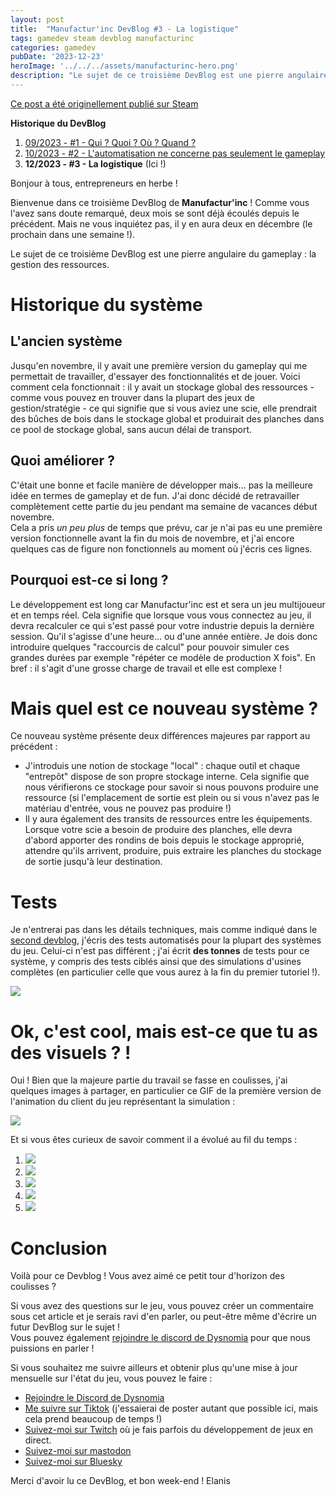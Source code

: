 ```yaml
---
layout: post
title:  "Manufactur'inc DevBlog #3 - La logistique"
tags: gamedev steam devblog manufacturinc
categories: gamedev
pubDate: '2023-12-23'
heroImage: '../../../assets/manufacturinc-hero.png'
description: "Le sujet de ce troisième DevBlog est une pierre angulaire du gameplay : la gestion des ressources."
---
```


[Ce post a été originellement publié sur Steam](https://store.steampowered.com/news/app/2146380/view/3883856311467351828)

**Historique du DevBlog**
1. [09/2023 - #1 - Qui ? Quoi ? Où ? Quand ?](https://store.steampowered.com/news/app/2146380/view/7184986051960660929)
2. [10/2023 - #2 - L'automatisation ne concerne pas seulement le gameplay](https://store.steampowered.com/news/app/2146380/view/3737483611565199154)
3. **12/2023 - #3 - La logistique** (Ici !)

Bonjour à tous, entrepreneurs en herbe !  
  
Bienvenue dans ce troisième DevBlog de **Manufactur'inc** ! Comme vous l'avez sans doute remarqué, deux mois se sont déjà écoulés depuis le précédent. Mais ne vous inquiétez pas, il y en aura deux en décembre (le prochain dans une semaine !).  
  
Le sujet de ce troisième DevBlog est une pierre angulaire du gameplay : la gestion des ressources.

# Historique du système

## L'ancien système

Jusqu'en novembre, il y avait une première version du gameplay qui me permettait de travailler, d'essayer des fonctionnalités et de jouer. Voici comment cela fonctionnait : il y avait un stockage global des ressources - comme vous pouvez en trouver dans la plupart des jeux de gestion/stratégie - ce qui signifie que si vous aviez une scie, elle prendrait des bûches de bois dans le stockage global et produirait des planches dans ce pool de stockage global, sans aucun délai de transport.

## Quoi améliorer ?

C'était une bonne et facile manière de développer mais... pas la meilleure idée en termes de gameplay et de fun. J'ai donc décidé de retravailler complètement cette partie du jeu pendant ma semaine de vacances début novembre.  
Cela a pris *un peu plus* de temps que prévu, car je n'ai pas eu une première version fonctionnelle avant la fin du mois de novembre, et j'ai encore quelques cas de figure non fonctionnels au moment où j'écris ces lignes.

## Pourquoi est-ce si long ?

Le développement est long car Manufactur'inc est et sera un jeu multijoueur et en temps réel. Cela signifie que lorsque vous vous connectez au jeu, il devra recalculer ce qui s'est passé pour votre industrie depuis la dernière session. Qu'il s'agisse d'une heure... ou d'une année entière. Je dois donc introduire quelques "raccourcis de calcul" pour pouvoir simuler ces grandes durées par exemple "répéter ce modèle de production X fois". En bref : il s'agit d'une grosse charge de travail et elle est complexe !

# Mais quel est ce nouveau système ?

Ce nouveau système présente deux différences majeures par rapport au précédent :  

*  J'introduis une notion de stockage "local" : chaque outil et chaque "entrepôt" dispose de son propre stockage interne. Cela signifie que nous vérifierons ce stockage pour savoir si nous pouvons produire une ressource (si l'emplacement de sortie est plein ou si vous n'avez pas le matériau d'entrée, vous ne pouvez pas produire !)
*  Il y aura également des transits de ressources entre les équipements. Lorsque votre scie a besoin de produire des planches, elle devra d'abord apporter des rondins de bois depuis le stockage approprié, attendre qu'ils arrivent, produire, puis extraire les planches du stockage de sortie jusqu'à leur destination.


# Tests

Je n'entrerai pas dans les détails techniques, mais comme indiqué dans le [second devblog](https://store.steampowered.com/news/app/2146380/view/3737483611565199154), j'écris des tests automatisés pour la plupart des systèmes du jeu. Celui-ci n'est pas différent ; j'ai écrit **des tonnes** de tests pour ce système, y compris des tests ciblés ainsi que des simulations d'usines complètes (en particulier celle que vous aurez à la fin du premier tutoriel !).

![](/assets/img/2023-12-23-manufacturinc-devblog-3-tests.png)

# Ok, c'est cool, mais est-ce que tu as des visuels ? !

Oui ! Bien que la majeure partie du travail se fasse en coulisses, j'ai quelques images à partager, en particulier ce GIF de la première version de l'animation du client du jeu représentant la simulation :

![](/assets/img/2023-12-23-manufacturinc-devblog-3-final-transfer.gif)

Et si vous êtes curieux de savoir comment il a évolué au fil du temps :

1. ![](/assets/img/2023-12-23-manufacturinc-devblog-3-step-1.gif)
2. ![](/assets/img/2023-12-23-manufacturinc-devblog-3-step-2.gif)
3. ![](/assets/img/2023-12-23-manufacturinc-devblog-3-step-3.gif)
4. ![](/assets/img/2023-12-23-manufacturinc-devblog-3-step-4.gif)
5. ![](/assets/img/2023-12-23-manufacturinc-devblog-3-step-5.gif)

# Conclusion

Voilà pour ce Devblog ! Vous avez aimé ce petit tour d'horizon des coulisses ?  
  
Si vous avez des questions sur le jeu, vous pouvez créer un commentaire sous cet article et je serais ravi d'en parler, ou peut-être même d'écrire un futur DevBlog sur le sujet !  
Vous pouvez également [rejoindre le discord de Dysnomia](https://discord.com/invite/c8aARey) pour que nous puissions en parler !  
  
Si vous souhaitez me suivre ailleurs et obtenir plus qu'une mise à jour mensuelle sur l'état du jeu, vous pouvez le faire :  
- [Rejoindre le Discord de Dysnomia](https://discord.com/invite/c8aARey)
- [Me suivre sur Tiktok](https://www.tiktok.com/@elanis42) (j'essaierai de poster autant que possible ici, mais cela prend beaucoup de temps !)
- [Suivez-moi sur Twitch](https://www.twitch.tv/elanis42) où je fais parfois du développement de jeux en direct.
- [Suivez-moi sur mastodon](https://mastodon.gamedev.place/@Elanis)
- [Suivez-moi sur Bluesky](https://bsky.app/profile/elanis.eu)

Merci d'avoir lu ce DevBlog, et bon week-end !
Elanis